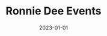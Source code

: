 ---
title: "Ronnie Dee Events"
date: 2023-01-01
draft: false
description: "Modern, interactive website showcasing event spaces and services. Built using Elementor."
tags: ["Elementor", "Wordpress", "Web Design"]
livesite: "https://www.ronniedeevents.com.ng/"
images:
  - src: "images/ronnie-dee/ronnie-dee.jpg"
    alt: "Ronnie Dee Events Homepage"
---